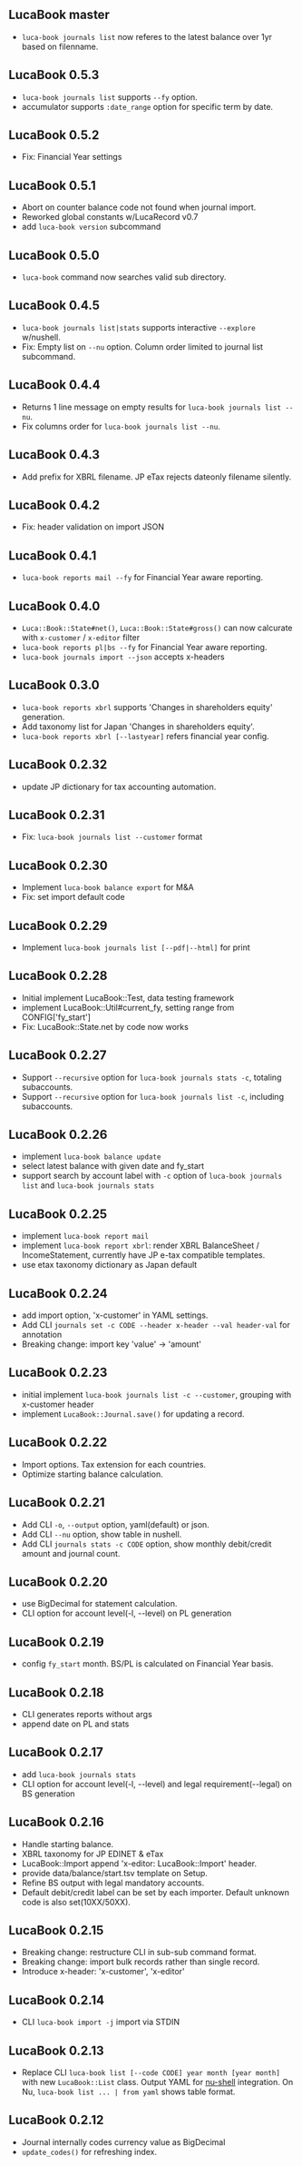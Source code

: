 ## LucaBook master

* `luca-book journals list` now referes to the latest balance over 1yr based on filenname.


## LucaBook 0.5.3

* `luca-book journals list` supports `--fy` option.
* accumulator supports `:date_range` option for specific term by date.

## LucaBook 0.5.2

* Fix: Financial Year settings

## LucaBook 0.5.1

* Abort on counter balance code not found when journal import.
* Reworked global constants w/LucaRecord v0.7
* add `luca-book version` subcommand

## LucaBook 0.5.0

* `luca-book` command now searches valid sub directory.

## LucaBook 0.4.5

* `luca-book journals list|stats` supports interactive `--explore` w/nushell.
* Fix: Empty list on `--nu` option. Column order limited to journal list subcommand.

## LucaBook 0.4.4

* Returns 1 line message on empty results for `luca-book journals list --nu`.
* Fix columns order for `luca-book journals list --nu`.

## LucaBook 0.4.3

* Add prefix for XBRL filename. JP eTax rejects dateonly filename silently.

## LucaBook 0.4.2

* Fix: header validation on import JSON

## LucaBook 0.4.1

* `luca-book reports mail --fy` for Financial Year aware reporting.

## LucaBook 0.4.0

* `Luca::Book::State#net()`, `Luca::Book::State#gross()` can now calcurate with `x-customer` / `x-editor` filter
* `luca-book reports pl|bs --fy` for Financial Year aware reporting.
* `luca-book journals import --json` accepts x-headers

## LucaBook 0.3.0

* `luca-book reports xbrl` supports 'Changes in shareholders equity' generation.
* Add taxonomy list for Japan 'Changes in shareholders equity'.
* `luca-book reports xbrl [--lastyear]` refers financial year config.

## LucaBook 0.2.32

* update JP dictionary for tax accounting automation.

## LucaBook 0.2.31

* Fix: `luca-book journals list --customer` format

## LucaBook 0.2.30

* Implement `luca-book balance export` for M&A
* Fix: set import default code

## LucaBook 0.2.29

* Implement `luca-book journals list [--pdf|--html]` for print

## LucaBook 0.2.28

* Initial implement LucaBook::Test, data testing framework
* implement LucaBook::Util#current_fy, setting range from CONFIG['fy_start']
* Fix: LucaBook::State.net by code now works

## LucaBook 0.2.27

* Support `--recursive` option for `luca-book journals stats -c`, totaling subaccounts.
* Support `--recursive` option for `luca-book journals list -c`, including subaccounts.

## LucaBook 0.2.26

* implement `luca-book balance update`
* select latest balance with given date and fy_start
* support search by account label with `-c` option of `luca-book journals list` and `luca-book journals stats`

## LucaBook 0.2.25

* implement `luca-book report mail`
* implement `luca-book report xbrl`: render XBRL BalanceSheet / IncomeStatement, currently have JP e-tax compatible templates.
* use etax taxonomy dictionary as Japan default

## LucaBook 0.2.24

* add import option, 'x-customer' in YAML settings.
* Add CLI `journals set -c CODE --header x-header --val header-val` for annotation
* Breaking change: import key 'value' -> 'amount'

## LucaBook 0.2.23

* initial implement `luca-book journals list -c --customer`, grouping with x-customer header
* implement `LucaBook::Journal.save()` for updating a record.

## LucaBook 0.2.22

* Import options. Tax extension for each countries.
* Optimize starting balance calculation.

## LucaBook 0.2.21

* Add CLI `-o`, `--output` option, yaml(default) or json.
* Add CLI `--nu` option, show table in nushell.
* Add CLI `journals stats -c CODE` option, show monthly debit/credit amount and journal count.

## LucaBook 0.2.20

* use BigDecimal for statement calculation.
* CLI option for account level(-l, --level) on PL generation

## LucaBook 0.2.19

* config `fy_start` month. BS/PL is calculated on Financial Year basis.

## LucaBook 0.2.18

* CLI generates reports without args
* append date on PL and stats

## LucaBook 0.2.17

* add `luca-book journals stats`
* CLI option for account level(-l, --level) and legal requirement(--legal) on BS generation

## LucaBook 0.2.16

* Handle starting balance.
* XBRL taxonomy for JP EDINET & eTax
* LucaBook::Import append 'x-editor: LucaBook::Import' header.
* provide data/balance/start.tsv template on Setup.
* Refine BS output with legal mandatory accounts.
* Default debit/credit label can be set by each importer. Default unknown code is also set(10XX/50XX).

## LucaBook 0.2.15

* Breaking change: restructure CLI in sub-sub command format.
* Breaking change: import bulk records rather than single record.
* Introduce x-header: 'x-customer', 'x-editor'

## LucaBook 0.2.14

* CLI `luca-book import -j` import via STDIN

## LucaBook 0.2.13

* Replace CLI `luca-book list [--code CODE] year month [year month]` with new `LucaBook::List` class. Output YAML for [nu-shell](https://www.nushell.sh/) integration. On Nu, `luca-book list ... | from yaml` shows table format.

## LucaBook 0.2.12

* Journal internally codes currency value as BigDecimal
* `update_codes()` for refreshing index.
